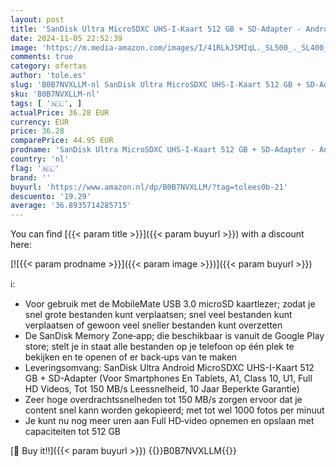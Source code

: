 ```yaml
---
layout: post
title: 'SanDisk Ultra MicroSDXC UHS-I-Kaart 512 GB + SD-Adapter - Android  Voor Smartphones En Tablets  A1  Class 10  U1  Full HD Video s  Tot 150 MB/s Leessnelheid '
date: 2024-11-05 22:52:39
image: 'https://m.media-amazon.com/images/I/41RLkJSMIqL._SL500_._SL400_.jpg'
comments: true
category: ofertas
author: 'tole.es'
slug: 'B0B7NVXLLM-nl SanDisk Ultra MicroSDXC UHS-I-Kaart 512 GB + SD-Adapter -...'
sku: 'B0B7NVXLLM-nl'
tags: [ '🇳🇱', ]
actualPrice: 36.28 EUR
currency: EUR
price: 36.28
comparePrice: 44.95 EUR
prodname: 'SanDisk Ultra MicroSDXC UHS-I-Kaart 512 GB + SD-Adapter - Android  Voor Smartphones En Tablets  A1  Class 10  U1  Full HD Video s  Tot 150 MB/s Leessnelheid '
country: 'nl'
flag: '🇳🇱'
brand: ''
buyurl: 'https://www.amazon.nl/dp/B0B7NVXLLM/?tag=tolees0b-21'
descuento: '19.29'
average: '36.8935714285715'
---
```


You can find [{{< param title >}}]({{< param buyurl >}}) with a discount here:

[![{{< param prodname >}}]({{< param image >}})]({{< param buyurl >}})

ℹ️:

- Voor gebruik met de MobileMate USB 3.0 microSD kaartlezer; zodat je snel grote bestanden kunt verplaatsen; snel veel bestanden kunt verplaatsen of gewoon veel sneller bestanden kunt overzetten
- De SanDisk Memory Zone‐app; die beschikbaar is vanuit de Google Play store; stelt je in staat alle bestanden op je telefoon op één plek te bekijken en te openen of er back‐ups van te maken
- Leveringsomvang: SanDisk Ultra Android MicroSDXC UHS-I-Kaart 512 GB + SD-Adapter (Voor Smartphones En Tablets, A1, Class 10, U1, Full HD Videos, Tot 150 MB/s Leessnelheid, 10 Jaar Beperkte Garantie)
- Zeer hoge overdrachtssnelheden tot 150 MB/s zorgen ervoor dat je content snel kann worden gekopieerd; met tot wel 1000 fotos per minuut
- Je kunt nu nog meer uren aan Full HD‐video opnemen en opslaan met capaciteiten tot 512 GB

[🛒 Buy it!!]({{< param buyurl >}})
{{<world>}}B0B7NVXLLM{{</world>}}
